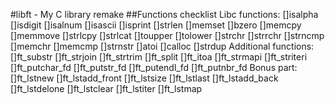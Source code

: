 #libft - My C library remake
##Functions checklist
Libc functions:
[]isalpha
[]isdigit
[]isalnum
[]isascii
[]isprint
[]strlen
[]memset
[]bzero
[]memcpy
[]memmove
[]strlcpy
[]strlcat
[]toupper
[]tolower
[]strchr
[]strrchr
[]strncmp
[]memchr
[]memcmp
[]strnstr
[]atoi
[]calloc
[]strdup
Additional functions:
[]ft_substr
[]ft_strjoin
[]ft_strtrim
[]ft_split
[]ft_itoa
[]ft_strmapi
[]ft_striteri
[]ft_putchar_fd
[]ft_putstr_fd
[]ft_putendl_fd
[]ft_putnbr_fd
Bonus part:
[]ft_lstnew
[]ft_lstadd_front
[]ft_lstsize
[]ft_lstlast
[]ft_lstadd_back
[]ft_lstdelone
[]ft_lstclear
[]ft_lstiter
[]ft_lstmap
